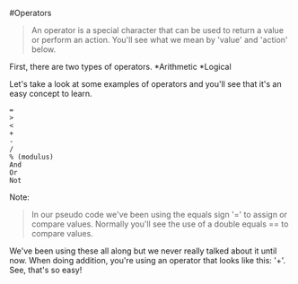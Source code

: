 #Operators

>An operator is a special character that can be used to return a value or perform an action. You'll see what we mean by 'value' and 'action' below.

First, there are two types of operators.
*Arithmetic
*Logical

Let's take a look at some examples of operators and you'll see that it's an easy concept to learn.

    =
    >
    <
    +
    -
    /
    % (modulus)
    And
    Or
    Not

Note:
>In our pseudo code we've been using the equals sign '=' to assign or compare values. Normally you'll see the use of a double equals == to compare values.

We've been using these all along but we never really talked about it until now. When doing addition, you're using an operator that looks like this: '+'. See, that's so easy!